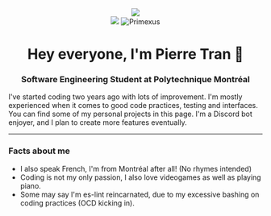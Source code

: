<div align="center">
    <div>
        <a href="https://www.linkedin.com/in/pierre-tran-canada/">
            <img src="https://img.shields.io/badge/LinkedIn-blue?style=for-the-badge&logo=linkedin&logoColor=white">
        </a>
    </div>
    <a> <img src="https://img.shields.io/badge/Skill%20Issue-on-brightgreen"/> </a>
    <a> <img src="https://komarev.com/ghpvc/?username=Primexus&label=Profile%20views&color=0e75b6&style=flat" alt="Primexus" /> </a>
    <h1>Hey everyone, I'm Pierre Tran 👋</h1>
    <h3>Software Engineering Student at Polytechnique Montréal</h3>
</div>

I've started coding two years ago with lots of improvement. I'm mostly experienced when it comes to good code practices, testing and interfaces. You can find some of my personal projects in this page. I'm a Discord bot enjoyer, and I plan to create more features eventually.

<hr>

### Facts about me
- I also speak French, I'm from Montréal after all! (No rhymes intended)
- Coding is not my only passion, I also love videogames as well as playing piano.
- Some may say I'm es-lint reincarnated, due to my excessive bashing on coding practices (OCD kicking in).
